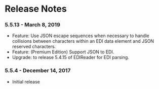 # Release Notes

### 5.5.13 - March 8, 2019

* Feature: Use JSON escape sequences when necessary
to handle collisions between characters within an EDI data element and JSON reserved characters.
* Feature: (Premium Edition) Support JSON to EDI.
* Upgrade: to release 5.4.15 of EDIReader for EDI parsing.

### 5.5.4 - December 14, 2017

* Initial release

